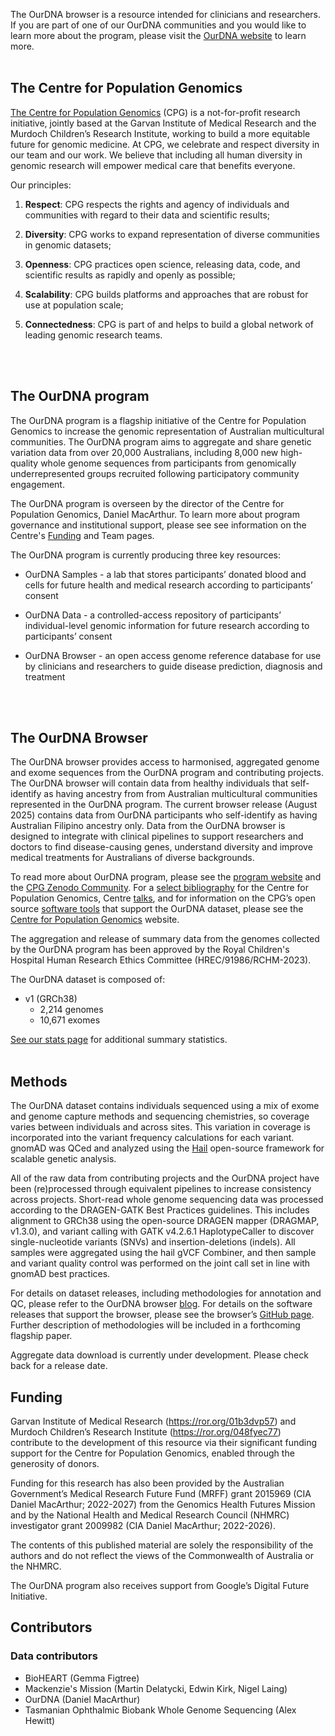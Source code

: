 The OurDNA browser is a resource intended for clinicians and researchers. If you are part of one of our OurDNA communities and you would like to learn more about the program, please visit the [OurDNA website](https://www.ourdna.org.au) to learn more.
<br />
<br />

## The Centre for Population Genomics


[The Centre for Population Genomics](https://populationgenomics.org.au) (CPG) is a not-for-profit research initiative, jointly based at the Garvan Institute of Medical Research and the Murdoch Children’s Research Institute, working to build a more equitable future for genomic medicine. At CPG, we celebrate and respect diversity in our team and our work. We believe that including all human diversity in genomic research will empower medical care that benefits everyone.

Our principles:

1. **Respect**: CPG respects the rights and agency of individuals and communities with regard to their data and scientific results;

2. **Diversity**: CPG works to expand representation of diverse communities in genomic datasets;

3. **Openness**: CPG practices open science, releasing data, code, and scientific results as rapidly and openly as possible;

4. **Scalability**: CPG builds platforms and approaches that are robust for use at population scale;

5. **Connectedness**: CPG is part of and helps to build a global network of leading genomic research teams.
<br />
<br />

## The OurDNA program

The OurDNA program is a flagship initiative of the Centre for Population Genomics to increase the genomic representation of Australian multicultural communities. The OurDNA program aims to aggregate and share genetic variation data from over 20,000 Australians, including 8,000 new high-quality whole genome sequences from participants from genomically underrepresented groups recruited following participatory community engagement.

The OurDNA program is overseen by the director of the Centre for Population Genomics, Daniel MacArthur. To learn more about program governance and institutional support, please see see information on the Centre's [Funding](#funding) and Team pages.

The OurDNA program is currently producing three key resources:

* OurDNA Samples - a lab that stores participants’ donated blood and cells for future health and medical research according to participants’ consent

* OurDNA Data - a controlled-access repository of participants’ individual-level genomic information for future research according to participants’ consent

* OurDNA Browser - an open access genome reference database for use by clinicians and researchers to guide disease prediction, diagnosis and treatment
<br />
<br />

## The OurDNA Browser

The OurDNA browser provides access to harmonised, aggregated genome and exome sequences from the OurDNA program and contributing projects. The OurDNA browser will contain data from healthy individuals that self-identify as having ancestry from from Australian multicultural communities represented in the OurDNA program. The current browser release (August 2025) contains data from OurDNA participants who self-identify as having Australian Filipino ancestry only. Data from the OurDNA browser is designed to integrate with clinical pipelines to support researchers and doctors to find disease-causing genes, understand diversity and improve medical treatments for Australians of diverse backgrounds.

To read more about OurDNA program, please see the [program website](https://www.ourdna.org.au) and the [CPG Zenodo Community](https://zenodo.org/communities/populationgenomics/records). For a [select bibliography](https://populationgenomics.org.au/about-us/resources/publications/) for the Centre for Population Genomics, Centre [talks](https://populationgenomics.org.au/about-us/resources/talks/), and for information on the CPG’s open source [software tools](https://populationgenomics.org.au/about-us/resources/software-tools-2/) that support the OurDNA dataset, please see the [Centre for Population Genomics](https://populationgenomics.org.au) website.

The aggregation and release of summary data from the genomes collected by the OurDNA program has been approved by the Royal Children's Hospital Human Research Ethics Committee (HREC/91986/RCHM-2023).

The OurDNA dataset is composed of:

- v1 (GRCh38)
  - 2,214 genomes
  - 10,671 exomes

[See our stats page](/stats) for additional summary statistics.
<br />
<br />

## Methods

The OurDNA dataset contains individuals sequenced using a mix of exome and genome capture methods and sequencing chemistries, so coverage varies between individuals and across sites. This variation in coverage is incorporated into the variant frequency calculations for each variant. gnomAD was QCed and analyzed using the [Hail](https://hail.is) open-source framework for scalable genetic analysis.

All of the raw data from contributing projects and the OurDNA project have been (re)processed through equivalent pipelines to increase consistency across projects. Short-read whole genome sequencing data was processed according to the DRAGEN-GATK Best Practices guidelines. This includes alignment to GRCh38 using the open-source DRAGEN mapper (DRAGMAP, v1.3.0), and variant calling with GATK v4.2.6.1 HaplotypeCaller to discover single-nucleotide variants (SNVs) and insertion-deletions (indels). All samples were aggregated using the hail gVCF Combiner, and then sample and variant quality control was performed on the joint call set in line with gnomAD best practices.

For details on dataset releases, including methodologies for annotation and QC, please refer to the OurDNA browser [blog](/news). For details on the software releases that support the browser, please see the browser’s [GitHub page](https://github.com/populationgenomics/gnomad-browser). Further description of methodologies will be included in a forthcoming flagship paper.

Aggregate data download is currently under development. Please check back for a release date.

## Funding

Garvan Institute of Medical Research (https://ror.org/01b3dvp57) and Murdoch Children’s Research Institute (https://ror.org/048fyec77) contribute to the development of this resource via their significant funding support for the Centre for Population Genomics, enabled through the generosity of donors.

Funding for this research has also been provided by the Australian Government’s Medical Research Future Fund (MRFF) grant 2015969 (CIA Daniel MacArthur; 2022-2027) from the Genomics Health Futures Mission and by the National Health and Medical Research Council (NHMRC) investigator grant 2009982 (CIA Daniel MacArthur; 2022-2026).

The contents of this published material are solely the responsibility of the authors and do not reflect the views of the Commonwealth of Australia or the NHMRC.

The OurDNA program also receives support from Google’s Digital Future Initiative.

## Contributors

### Data contributors

- BioHEART (Gemma Figtree)
- Mackenzie's Mission (Martin Delatycki, Edwin Kirk, Nigel Laing)
- OurDNA (Daniel MacArthur)
- Tasmanian Ophthalmic Biobank Whole Genome Sequencing (Alex Hewitt)
